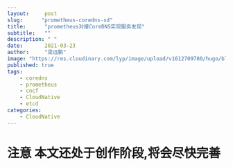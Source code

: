 ```yaml
---
layout:     post 
slug:      "prometheus-coredns-sd"
title:      "prometheus对接CoreDNS实现服务发现"
subtitle:   ""
description: " "
date:       2021-03-23
author:     "梁远鹏"
image: "https://res.cloudinary.com/lyp/image/upload/v1612709780/hugo/blog.github.io/pexels-matt-hardy-2568001.jpg"
published: true
tags:
    - coredns
    - prometheus
    - cncf
    - CloudNative
    - etcd
categories: 
    - CloudNative
---  
```


# 注意 本文还处于创作阶段,将会尽快完善